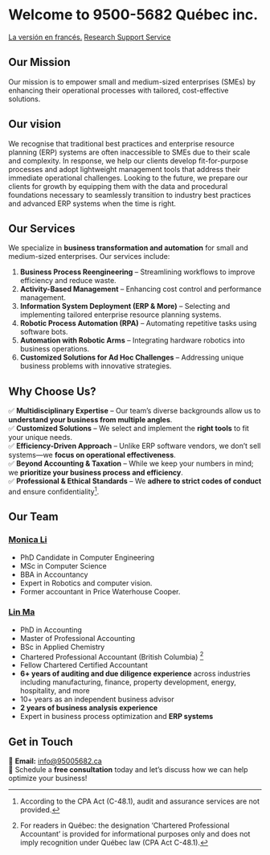 # Welcome to 9500-5682 Québec inc.
[La versión en francés.](/indexfr) [Research Support Service](/researchservice)

## Our Mission 
Our mission is to empower small and medium-sized enterprises (SMEs) by enhancing their operational processes with tailored, cost-effective solutions. 

## Our vision
We recognise that traditional best practices and enterprise resource planning (ERP) systems are often inaccessible to SMEs due to their scale and complexity. In response, we help our clients develop fit-for-purpose processes and adopt lightweight management tools that address their immediate operational challenges. Looking to the future, we prepare our clients for growth by equipping them with the data and procedural foundations necessary to seamlessly transition to industry best practices and advanced ERP systems when the time is right.

## **Our Services**  
We specialize in **business transformation and automation** for small and medium-sized enterprises. Our services include:  

1. **Business Process Reengineering** – Streamlining workflows to improve efficiency and reduce waste.  
2. **Activity-Based Management** – Enhancing cost control and performance management.  
3. **Information System Deployment (ERP & More)** – Selecting and implementing tailored enterprise resource planning systems.  
4. **Robotic Process Automation (RPA)** – Automating repetitive tasks using software bots.  
5. **Automation with Robotic Arms** – Integrating hardware robotics into business operations.  
6. **Customized Solutions for Ad Hoc Challenges** – Addressing unique business problems with innovative strategies.  

## **Why Choose Us?**  
✅ **Multidisciplinary Expertise** – Our team’s diverse backgrounds allow us to **understand your business from multiple angles**.  
✅ **Customized Solutions** – We select and implement the **right tools** to fit your unique needs.  
✅ **Efficiency-Driven Approach** – Unlike ERP software vendors, we don’t sell systems—we **focus on operational effectiveness**.  
✅ **Beyond Accounting & Taxation** – While we keep your numbers in mind; we **prioritize your business process and efficiency**.  
✅ **Professional & Ethical Standards** – We **adhere to strict codes of conduct** and ensure confidentiality[^1]. 


## **Our Team**  

### [**Monica Li**](/Monica)  
- PhD Candidate in Computer Engineering  
- MSc in Computer Science  
- BBA in Accountancy  
- Expert in Robotics and computer vision.
- Former accountant in Price Waterhouse Cooper. 

### [**Lin Ma**](/LinAcc)
- PhD in Accounting
- Master of Professional Accounting  
- BSc in Applied Chemistry
- Chartered Professional Accountant (British Columbia) [^2]
- Fellow Chartered Certified Accountant
- **6+ years of auditing and due diligence experience** across industries including manufacturing, finance, property development, energy, hospitality, and more  
- 10+ years as an independent business advisor
- **2 years of business analysis experience**  
- Expert in business process optimization and **ERP systems**

## **Get in Touch**  
📩 **Email:** [info@95005682.ca](mailto:info@95005682.ca)  
📅 Schedule a **free consultation** today and let’s discuss how we can help optimize your business!  

[^1]: According to the CPA Act (C-48.1), audit and assurance services are not provided. 
[^2]: For readers in Québec: the designation ‘Chartered Professional Accountant’ is provided for informational purposes only and does not imply recognition under Québec law (CPA Act C-48.1).
